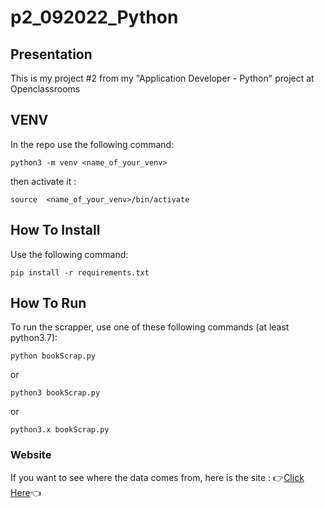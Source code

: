 # p2_092022_Python

## Presentation 

This is my project #2 from my "Application Developer - Python" project at Openclassrooms

## VENV
In the repo use the following command: 

```
python3 -m venv <name_of_your_venv>
```

then activate it : 

```
source  <name_of_your_venv>/bin/activate
```
## How To Install

Use the following command: 

```
pip install -r requirements.txt

```

## How To Run 

To run the scrapper, use one of these following commands (at least python3.7):

```
python bookScrap.py
```

or 

```
python3 bookScrap.py
```

or 

```
python3.x bookScrap.py
```

### Website 

If you want to see where the data comes from,  here is the site : :point_right:[Click Here](http://books.toscrape.com/index.html):point_left:
